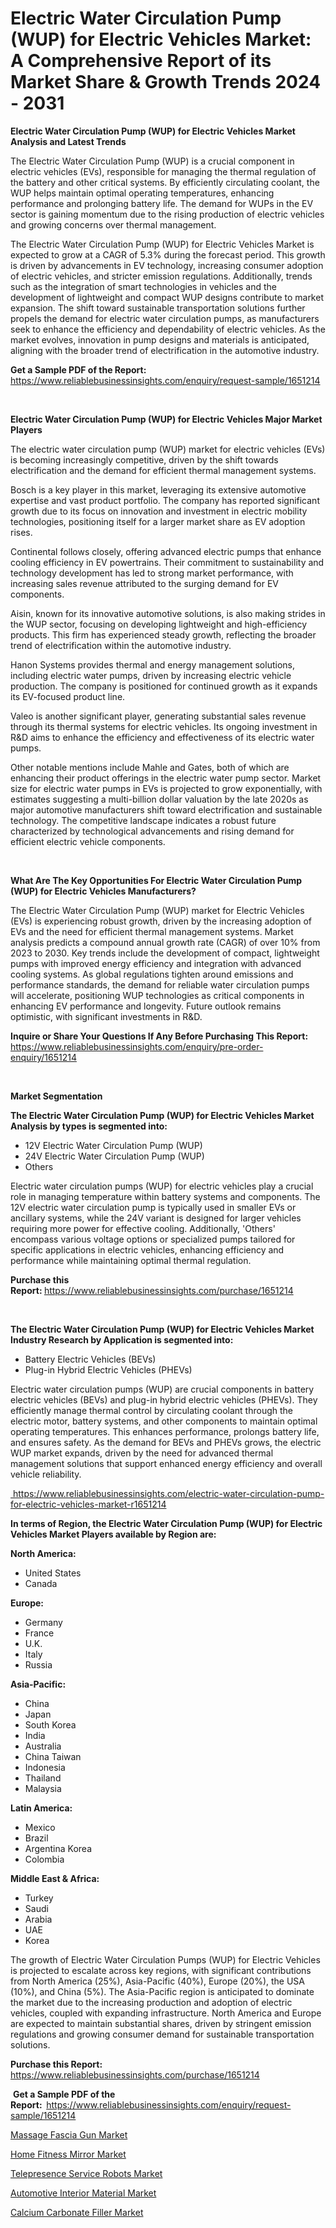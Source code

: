 <p><h1>Electric Water Circulation Pump (WUP) for Electric Vehicles Market: A Comprehensive Report of its Market Share & Growth Trends 2024 - 2031</h1></p><p><strong>Electric Water Circulation Pump (WUP) for Electric Vehicles Market Analysis and Latest Trends</strong></p>
<p><p>The Electric Water Circulation Pump (WUP) is a crucial component in electric vehicles (EVs), responsible for managing the thermal regulation of the battery and other critical systems. By efficiently circulating coolant, the WUP helps maintain optimal operating temperatures, enhancing performance and prolonging battery life. The demand for WUPs in the EV sector is gaining momentum due to the rising production of electric vehicles and growing concerns over thermal management.</p><p>The Electric Water Circulation Pump (WUP) for Electric Vehicles Market is expected to grow at a CAGR of 5.3% during the forecast period. This growth is driven by advancements in EV technology, increasing consumer adoption of electric vehicles, and stricter emission regulations. Additionally, trends such as the integration of smart technologies in vehicles and the development of lightweight and compact WUP designs contribute to market expansion. The shift toward sustainable transportation solutions further propels the demand for electric water circulation pumps, as manufacturers seek to enhance the efficiency and dependability of electric vehicles. As the market evolves, innovation in pump designs and materials is anticipated, aligning with the broader trend of electrification in the automotive industry.</p></p>
<p><strong>Get a Sample PDF of the Report:&nbsp;</strong> <a href="https://www.reliablebusinessinsights.com/enquiry/request-sample/1651214?utm_campaign=1119&utm_medium=2&utm_source=Github&utm_content=ia&utm_term=26092024&utm_id=electric-water-circulation-pump-wup-for-electric-vehicles">https://www.reliablebusinessinsights.com/enquiry/request-sample/1651214</a></p>
<p>&nbsp;</p>
<p><strong>Electric Water Circulation Pump (WUP) for Electric Vehicles Major Market Players</strong></p>
<p><p>The electric water circulation pump (WUP) market for electric vehicles (EVs) is becoming increasingly competitive, driven by the shift towards electrification and the demand for efficient thermal management systems.</p><p>Bosch is a key player in this market, leveraging its extensive automotive expertise and vast product portfolio. The company has reported significant growth due to its focus on innovation and investment in electric mobility technologies, positioning itself for a larger market share as EV adoption rises.</p><p>Continental follows closely, offering advanced electric pumps that enhance cooling efficiency in EV powertrains. Their commitment to sustainability and technology development has led to strong market performance, with increasing sales revenue attributed to the surging demand for EV components.</p><p>Aisin, known for its innovative automotive solutions, is also making strides in the WUP sector, focusing on developing lightweight and high-efficiency products. This firm has experienced steady growth, reflecting the broader trend of electrification within the automotive industry.</p><p>Hanon Systems provides thermal and energy management solutions, including electric water pumps, driven by increasing electric vehicle production. The company is positioned for continued growth as it expands its EV-focused product line.</p><p>Valeo is another significant player, generating substantial sales revenue through its thermal systems for electric vehicles. Its ongoing investment in R&D aims to enhance the efficiency and effectiveness of its electric water pumps.</p><p>Other notable mentions include Mahle and Gates, both of which are enhancing their product offerings in the electric water pump sector. Market size for electric water pumps in EVs is projected to grow exponentially, with estimates suggesting a multi-billion dollar valuation by the late 2020s as major automotive manufacturers shift toward electrification and sustainable technology. The competitive landscape indicates a robust future characterized by technological advancements and rising demand for efficient electric vehicle components.</p></p>
<p>&nbsp;</p>
<p><strong>What Are The Key Opportunities For Electric Water Circulation Pump (WUP) for Electric Vehicles Manufacturers?</strong></p>
<p><p>The Electric Water Circulation Pump (WUP) market for Electric Vehicles (EVs) is experiencing robust growth, driven by the increasing adoption of EVs and the need for efficient thermal management systems. Market analysis predicts a compound annual growth rate (CAGR) of over 10% from 2023 to 2030. Key trends include the development of compact, lightweight pumps with improved energy efficiency and integration with advanced cooling systems. As global regulations tighten around emissions and performance standards, the demand for reliable water circulation pumps will accelerate, positioning WUP technologies as critical components in enhancing EV performance and longevity. Future outlook remains optimistic, with significant investments in R&D.</p></p>
<p><strong>Inquire or Share Your Questions If Any Before Purchasing This Report:</strong> <a href="https://www.reliablebusinessinsights.com/enquiry/pre-order-enquiry/1651214?utm_campaign=1119&utm_medium=2&utm_source=Github&utm_content=ia&utm_term=26092024&utm_id=electric-water-circulation-pump-wup-for-electric-vehicles">https://www.reliablebusinessinsights.com/enquiry/pre-order-enquiry/1651214</a></p>
<p>&nbsp;</p>
<p><strong>Market Segmentation</strong></p>
<p><strong>The Electric Water Circulation Pump (WUP) for Electric Vehicles Market Analysis by types is segmented into:</strong></p>
<p><ul><li>12V Electric Water Circulation Pump (WUP)</li><li>24V Electric Water Circulation Pump (WUP)</li><li>Others</li></ul></p>
<p><p>Electric water circulation pumps (WUP) for electric vehicles play a crucial role in managing temperature within battery systems and components. The 12V electric water circulation pump is typically used in smaller EVs or ancillary systems, while the 24V variant is designed for larger vehicles requiring more power for effective cooling. Additionally, 'Others' encompass various voltage options or specialized pumps tailored for specific applications in electric vehicles, enhancing efficiency and performance while maintaining optimal thermal regulation.</p></p>
<p><strong>Purchase this Report:&nbsp;</strong><a href="https://www.reliablebusinessinsights.com/purchase/1651214?utm_campaign=1119&utm_medium=2&utm_source=Github&utm_content=ia&utm_term=26092024&utm_id=electric-water-circulation-pump-wup-for-electric-vehicles">https://www.reliablebusinessinsights.com/purchase/1651214</a></p>
<p>&nbsp;</p>
<p><strong>The Electric Water Circulation Pump (WUP) for Electric Vehicles Market Industry Research by Application is segmented into:</strong></p>
<p><ul><li>Battery Electric Vehicles (BEVs)</li><li>Plug-in Hybrid Electric Vehicles (PHEVs)</li></ul></p>
<p><p>Electric water circulation pumps (WUP) are crucial components in battery electric vehicles (BEVs) and plug-in hybrid electric vehicles (PHEVs). They efficiently manage thermal control by circulating coolant through the electric motor, battery systems, and other components to maintain optimal operating temperatures. This enhances performance, prolongs battery life, and ensures safety. As the demand for BEVs and PHEVs grows, the electric WUP market expands, driven by the need for advanced thermal management solutions that support enhanced energy efficiency and overall vehicle reliability.</p></p>
<p><a href="https://www.reliablebusinessinsights.com/electric-water-circulation-pump-for-electric-vehicles-market-r1651214?utm_campaign=1119&utm_medium=2&utm_source=Github&utm_content=ia&utm_term=26092024&utm_id=electric-water-circulation-pump-wup-for-electric-vehicles">&nbsp;https://www.reliablebusinessinsights.com/electric-water-circulation-pump-for-electric-vehicles-market-r1651214</a></p>
<p><strong>In terms of Region, the Electric Water Circulation Pump (WUP) for Electric Vehicles Market Players available by Region are:</strong></p>
<p>
    <p> <strong> North America: </strong>
        <ul>
            <li>United States</li>
            <li>Canada</li>
        </ul>
        </p> 
    <p> <strong> Europe: </strong>
        <ul>
            <li>Germany</li>
            <li>France</li>
            <li>U.K.</li>
            <li>Italy</li>
            <li>Russia</li>
        </ul>
        </p> 
    <p> <strong> Asia-Pacific: </strong>
        <ul>
            <li>China</li>
            <li>Japan</li>
            <li>South Korea</li>
            <li>India</li>
            <li>Australia</li>
            <li>China Taiwan</li>
            <li>Indonesia</li>
            <li>Thailand</li>
            <li>Malaysia</li>
        </ul>
        </p> 
    <p> <strong> Latin America: </strong>
        <ul>
            <li>Mexico</li>
            <li>Brazil</li>
            <li>Argentina Korea</li>
            <li>Colombia</li>
        </ul>
        </p> 
    <p> <strong> Middle East & Africa: </strong>
        <ul>
            <li>Turkey</li>
            <li>Saudi</li>
            <li>Arabia</li>
            <li>UAE</li>
            <li>Korea</li>
        </ul>
    </p>
    </p>
<p><p>The growth of Electric Water Circulation Pumps (WUP) for Electric Vehicles is projected to escalate across key regions, with significant contributions from North America (25%), Asia-Pacific (40%), Europe (20%), the USA (10%), and China (5%). The Asia-Pacific region is anticipated to dominate the market due to the increasing production and adoption of electric vehicles, coupled with expanding infrastructure. North America and Europe are expected to maintain substantial shares, driven by stringent emission regulations and growing consumer demand for sustainable transportation solutions.</p></p>
<p><strong>Purchase this Report: </strong><a href="https://www.reliablebusinessinsights.com/purchase/1651214?utm_campaign=1119&utm_medium=2&utm_source=Github&utm_content=ia&utm_term=26092024&utm_id=electric-water-circulation-pump-wup-for-electric-vehicles">https://www.reliablebusinessinsights.com/purchase/1651214</a></p>
<p>&nbsp;<strong>Get a Sample PDF of the Report:&nbsp;&nbsp;</strong><a href="https://www.reliablebusinessinsights.com/enquiry/request-sample/1651214?utm_campaign=1119&utm_medium=2&utm_source=Github&utm_content=ia&utm_term=26092024&utm_id=electric-water-circulation-pump-wup-for-electric-vehicles">https://www.reliablebusinessinsights.com/enquiry/request-sample/1651214</a></p>
<p><strong></strong></p>
<p><p><a href="https://issuu.com/reportprime-2/docs/massage-fascia-gun-market-size-2030_ba46423e42cb89?utm_campaign=1119&utm_medium=2&utm_source=Github&utm_content=ia&utm_term=26092024&utm_id=electric-water-circulation-pump-wup-for-electric-vehicles">Massage Fascia Gun Market</a></p><p><a href="https://issuu.com/reportprime-2/docs/home-fitness-mirror-market-size-203_4456410ca1bd5a?utm_campaign=1119&utm_medium=2&utm_source=Github&utm_content=ia&utm_term=26092024&utm_id=electric-water-circulation-pump-wup-for-electric-vehicles">Home Fitness Mirror Market</a></p><p><a href="https://github.com/AlbertGonzalez266/Market-Research-Report-List-1/blob/main/telepresence-service-robots-market.md?utm_campaign=1119&utm_medium=2&utm_source=Github&utm_content=ia&utm_term=26092024&utm_id=electric-water-circulation-pump-wup-for-electric-vehicles">Telepresence Service Robots Market</a></p><p><a href="https://www.linkedin.com/pulse/what-factors-influence-automotive-interior-material-market-coming-lv70f?utm_campaign=1119&utm_medium=2&utm_source=Github&utm_content=ia&utm_term=26092024&utm_id=electric-water-circulation-pump-wup-for-electric-vehicles">Automotive Interior Material Market</a></p><p><a href="https://www.linkedin.com/pulse/calcium-carbonate-filler-market-size-segmentation-trends-growth-5ejof?utm_campaign=1119&utm_medium=2&utm_source=Github&utm_content=ia&utm_term=26092024&utm_id=electric-water-circulation-pump-wup-for-electric-vehicles">Calcium Carbonate Filler Market</a></p></p>
